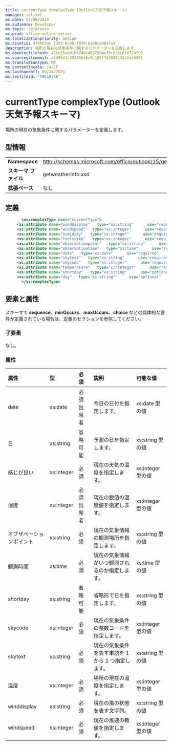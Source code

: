 ```yaml
---
title: currentType complexType (Outlook天気予報スキーマ)
manager: soliver
ms.date: 03/09/2015
ms.audience: Developer
ms.topic: reference
ms.prod: office-online-server
ms.localizationpriority: medium
ms.assetid: 9f4663ac-13d3-6c46-f839-ba6bca4047a3
description: 場所の現在の気象条件に関するパラメーターを定義します。
ms.openlocfilehash: 42ee25ed01bf748e40b72d4ef9c0c6c62e72af09
ms.sourcegitcommit: a1d9041c20256616c9c183f7d1049142a7ac6991
ms.translationtype: MT
ms.contentlocale: ja-JP
ms.lasthandoff: 09/24/2021
ms.locfileid: "59619366"
---
```

# <a name="currenttype-complextype-outlook-weather-information-schema"></a>currentType complexType (Outlook天気予報スキーマ)

場所の現在の気象条件に関するパラメーターを定義します。
  
## <a name="type-information"></a>型情報

|||
|:-----|:-----|
|**Namespace** <br/> |http://schemas.microsoft.com/office/outlook/15/getweatherinfo.xsd  <br/> |
|**スキーマ ファイル** <br/> |getweatherinfo.xsd  <br/> |
|**拡張ベース** <br/> |なし  <br/> |
   
## <a name="definition"></a>定義

```XML
       <xs:complexType name="currentType">
     <xs:attribute name="winddisplay"   type="xs:string"      use="required"     />
     <xs:attribute name="windspeed"   type="xs:integer"      use="required"     />
     <xs:attribute name="humidity"   type="xs:integer"      use="required"     />
     <xs:attribute name="feelslike"   type="xs:integer"      use="required"     />
     <xs:attribute name="observationpoint"   type="xs:string"      use="required"     />
     <xs:attribute name="observationtime"   type="xs:time"      use="required"     />
     <xs:attribute name="date"   type="xs:date"      use="required"     />
     <xs:attribute name="skytext"   type="xs:string"      use="required"     />
     <xs:attribute name="skycode"   type="xs:integer"      use="required"     />
     <xs:attribute name="temperature"   type="xs:integer"      use="required"     />
     <xs:attribute name="shortday"   type="xs:string"      use="optional"     />
     <xs:attribute name="day"   type="xs:string"      use="optional"     />
       </xs:complexType>

```

## <a name="elements-and-attributes"></a>要素と属性

スキーマで **sequence**、**minOccurs**、**maxOccurs**、**choice** などの具体的な要件が定義されている場合は、定義のセクションを参照してください。 
  
### <a name="child-elements"></a>子要素

なし。
  
### <a name="attributes"></a>属性

|**属性**|**型**|**必須**|**説明**|**可能な値**|
|:-----|:-----|:-----|:-----|:-----|
|date  <br/> |xs:date  <br/> |必須出席者  <br/> |今日の日付を指定します。  <br/> |xs:date 型の値  <br/> |
|日  <br/> |xs:string  <br/> |省略可能  <br/> |予測の日を指定します。  <br/> |xs:string 型の値  <br/> |
|感じが良い  <br/> |xs:integer  <br/> |必須  <br/> |現在の天気の温度を指定します。  <br/> |xs:integer 型の値  <br/> |
|湿度  <br/> |xs:integer  <br/> |必須出席者  <br/> |現在の数値の湿度値を指定します。  <br/> |xs:integer 型の値  <br/> |
|オブザベーションポイント  <br/> |xs:string  <br/> |必須  <br/> |現在の気象情報の観測場所を指定します。  <br/> |xs:string 型の値  <br/> |
|観測時間  <br/> |xs:time  <br/> |必須  <br/> |現在の気象情報がいつ観測されるのか指定します。  <br/> |xs:time 型の値  <br/> |
|shortday  <br/> |xs:string  <br/> |省略可能  <br/> |省略形で日を指定します。  <br/> |xs:string 型の値  <br/> |
|skycode  <br/> |xs:integer  <br/> |必須  <br/> |現在の気象条件の整数コードを指定します。  <br/> |xs:integer 型の値  <br/> |
|skytext  <br/> |xs:string  <br/> |必須  <br/> |現在の気象条件を表す単語を 1 から 2 つ指定します。  <br/> |xs:string 型の値  <br/> |
|温度  <br/> |xs:integer  <br/> |必須  <br/> |場所の現在の温度を指定します。  <br/> |xs:integer 型の値  <br/> |
|winddisplay  <br/> |xs:string  <br/> |必須  <br/> |現在の風の状態を表す文字列。  <br/> |xs:string 型の値  <br/> |
|windspeed  <br/> |xs:integer  <br/> |必須  <br/> |現在の風速の数値を指定します。  <br/> |xs:integer 型の値  <br/> |
   

